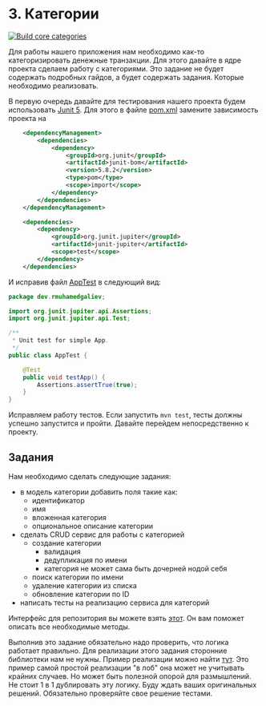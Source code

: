 # 3. Категории

[![Build core categories](https://github.com/rmuhamedgaliev/treasurer/actions/workflows/3_core_categories_build.yml/badge.svg)](https://github.com/rmuhamedgaliev/treasurer/actions/workflows/3_core_categories_build.yml)

Для работы нашего приложения нам необходимо как-то категоризировать денежные транзакции. Для этого давайте в ядре проекта сделаем работу с категориями. Это задание не будет содержать подробных гайдов, а будет содержать задания. Которые необходимо реализовать. 

В первую очередь давайте для тестирования нашего проекта будем использовать [Junit 5](https://junit.org/junit5/). Для этого в файле [pom.xml](./treasurer/core/pom.xml) замените зависимость проекта на 

```xml
	<dependencyManagement>
		<dependencies>
			<dependency>
				<groupId>org.junit</groupId>
				<artifactId>junit-bom</artifactId>
				<version>5.8.2</version>
				<type>pom</type>
				<scope>import</scope>
			</dependency>
		</dependencies>
	</dependencyManagement>

	<dependencies>
		<dependency>
			<groupId>org.junit.jupiter</groupId>
			<artifactId>junit-jupiter</artifactId>
			<scope>test</scope>
		</dependency>
	</dependencies>
```

И исправив файл [AppTest](./treasurer/core/src/test/java/dev/rmuhamedgaliev/AppTest.java) в следующий вид:

```java
package dev.rmuhamedgaliev;

import org.junit.jupiter.api.Assertions;
import org.junit.jupiter.api.Test;

/**
 * Unit test for simple App.
 */
public class AppTest {

    @Test
    public void testApp() {
        Assertions.assertTrue(true);
    }
}
```

Исправляем работу тестов. Если запустить `mvn test`, тесты должны успешно запустится и пройти. Давайте перейдем непосредственно к проекту. 

## Задания

Нам необходимо сделать следующие задания:

- в модель категории добавить поля такие как:
    - идентификатор
    - имя
    - вложенная категория
    - опциональное описание категории
- сделать CRUD сервис для работы с категорией
    - создание категории
        - валидация
        - дедупликация по имени
        - категория не может сама быть дочерней нодой себя
    - поиск категории по имени
    - удаление категории из списка
    - обновление категории по ID
- написать тесты на реализацию сервиса для категорий

Интерфейс для репозитория вы можете взять [этот](./treasurer/core/src/main/java/dev/rmuhamedgaliev/domain/category/CategoryRepository.java). Он вам поможет описать все необходимые методы.

Выполнив это задание обязательно надо проверить, что логика работает правильно. Для реализации этого задания сторонние библиотеки нам не нужны. Пример реализации можно найти [тут](./treasurer/core/src/main/java/dev/rmuhamedgaliev/domain/category/InMemoryCategory.java). Это пример самой простой реализации "в лоб" она может не учитывать крайних случаев. Но может быть полезной опорой для размышлений. Не стоит 1 в 1 дублировать эту логику. Буду ждать ваших оригинальных решений. Обязательно проверяйте свое решение тестами.
